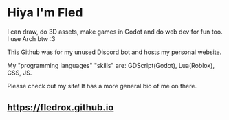 # Hiya I'm Fled 

I can draw, do 3D assets, make games in Godot and do web dev for fun too. I use Arch btw :3

This Github was for my unused Discord bot and hosts my personal website.

My "programming languages" "skills" are: GDScript(Godot), Lua(Roblox), CSS, JS.

Please check out my site! It has a more general bio of me on there.

## https://fledrox.github.io
